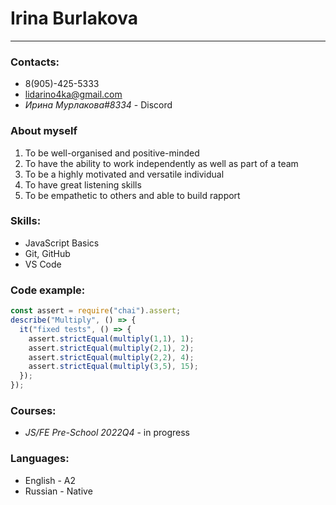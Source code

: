 # Irina Burlakova
***
### **Contacts:**
*  8(905)-425-5333
* lidarino4ka@gmail.com
* _Ирина Мурлакова#8334_ - Discord

### **About myself**
1. To be well-organised and positive-minded
2. To have the ability to work independently as well as part of a team
3. To be a highly motivated and versatile individual
4. To have great listening skills
5. To be empathetic to others and able to build rapport 

### **Skills:**
* JavaScript Basics
* Git, GitHub
* VS Code

### **Code example:**
```javascript
const assert = require("chai").assert;
describe("Multiply", () => {
  it("fixed tests", () => {
    assert.strictEqual(multiply(1,1), 1);
    assert.strictEqual(multiply(2,1), 2);
    assert.strictEqual(multiply(2,2), 4);
    assert.strictEqual(multiply(3,5), 15);   
  });
});
```

### **Courses:**
* _JS/FE Pre-School 2022Q4_ - in progress

### **Languages:**
* English - A2
* Russian - Native